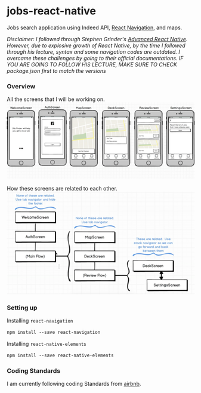 # jobs-react-native
Jobs search application using Indeed API, [React Navigation](https://reactnavigation.org/docs/intro/), and maps.

*Disclaimer: I followed through Stephen Grinder's [Advanced React Native](https://www.udemy.com/react-native-advanced/).
However, due to explosive growth of React Native, by the time I followed through his lecture, syntax and some navigation codes are outdated. I overcame these challenges by going to their official documentations. IF YOU ARE GOING TO FOLLOW HIS LECTURE, MAKE SURE TO CHECK package.json first to match the versions*

### Overview
All the screens that I will be working on.
![alt text](demo/screens.png)

How these screens are related to each other.
![alt text](demo/flow.png)

### Setting up
Installing `react-navigation`
```bash
npm install --save react-navigation
```

Installing `react-native-elements`
```bash
npm install --save react-native-elements
```

### Coding Standards
I am currently following coding Standards from [airbnb](https://github.com/airbnb/javascript/tree/master/react).

